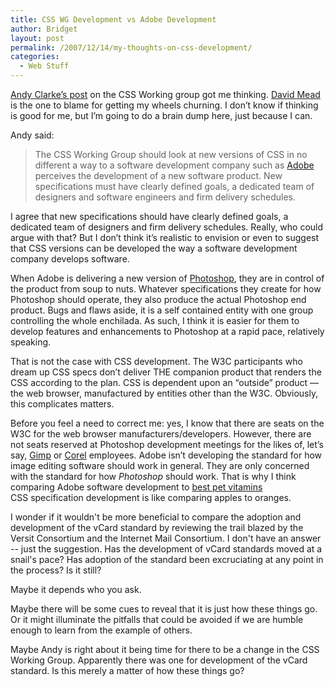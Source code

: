 ```yaml
---
title: CSS WG Development vs Adobe Development
author: Bridget
layout: post
permalink: /2007/12/14/my-thoughts-on-css-development/
categories:
  - Web Stuff
---
```

[Andy Clarke&#8217;s post][1] on the CSS Working group got me thinking. [David Mead][2] is the one to blame for getting my wheels churning. I don&#8217;t know if thinking is good for me, but I&#8217;m going to do a brain dump here, just because I can.<!--more-->

Andy said:

> The CSS Working Group should look at new versions of CSS in no different a way to a software development company such as [Adobe][3] perceives the development of a new software product. New specifications must have clearly defined goals, a dedicated team of designers and software engineers and firm delivery schedules.

I agree that new specifications should have clearly defined goals, a dedicated team of designers and firm delivery schedules. Really, who could argue with that? But I don&#8217;t think it&#8217;s realistic to envision or even to suggest that CSS versions can be developed the way a software development company develops software.

When Adobe is delivering a new version of [Photoshop][4], they are in control of the product from soup to nuts. Whatever specifications they create for how Photoshop should operate, they also produce the actual Photoshop end product. Bugs and flaws aside, it is a self contained entity with one group controlling the whole enchilada. As such, I think it is easier for them to develop features and enhancements to Photoshop at a rapid pace, relatively speaking.

That is not the case with CSS development. The W3C participants who dream up CSS specs don&#8217;t deliver THE companion product that renders the CSS according to the plan. CSS is dependent upon an &#8220;outside&#8221; product &#8212; the web browser, manufactured by entities other than the W3C. Obviously, this complicates matters.

Before you feel a need to correct me: yes, I know that there are seats on the W3C for the web browser manufacturers/developers. However, there are not seats reserved at Photoshop development meetings for the likes of, let&#8217;s say, [Gimp][5] or [Corel][6] employees. Adobe isn&#8217;t developing the standard for how image editing software should work in general. They are only concerned with the standard for how *Photoshop* should work. That is why I think comparing Adobe software development to <span id=acjn><a href=http://blogsbycity.com/lib/pet-vitamins/best-pet-vitamins.html>best pet vitamins</a></span>  
CSS specification development is like comparing apples to oranges.

I wonder if it wouldn't be more beneficial to compare the adoption and development of the vCard standard by reviewing the trail blazed by the Versit Consortium and the Internet Mail Consortium. I don't have an answer -- just the suggestion. Has the development of vCard standards moved at a snail's pace? Has adoption of the standard been excruciating at any point in the process? Is it still?

Maybe it depends who you ask.

Maybe there will be some cues to reveal that it is just how these things go. Or it might illuminate the pitfalls that could be avoided if we are humble enough to learn from the example of others.

Maybe Andy is right about it being time for there to be a change in the CSS Working Group. Apparently there was one for development of the vCard standard. Is this merely a matter of how these things go?

 [1]: http://www.stuffandnonsense.co.uk/malarkey/more/css_unworking_group/ "CSS Unworking Group by Andy Clarke"
 [2]: http://www.refreshcleveland.org/2007/12/13/andy-clarkes-rallying-cry-for-css/ "Refresh Cleveland"
 [3]: http://www.adobe.com/ "Adobe"
 [4]: http://en.wikipedia.org/wiki/Adobe_Photoshop "Wikipedia entry for Photoshop"
 [5]: http://www.gimp.org/ "Gimp"
 [6]: http://www.corel.com/servlet/Satellite/us/en/Product/1184951547051 "Corel Paint Shop Pro"